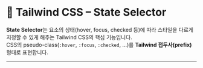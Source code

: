 # 🎨 Tailwind CSS – State Selector

**State Selector**는 요소의 상태(hover, focus, checked 등)에 따라 스타일을 다르게 지정할 수 있게 해주는 Tailwind CSS의 핵심 기능입니다.  
CSS의 pseudo-class(`:hover`, `:focus`, `:checked`, ...)를 **Tailwind 접두사(prefix)** 형태로 표현합니다.

---